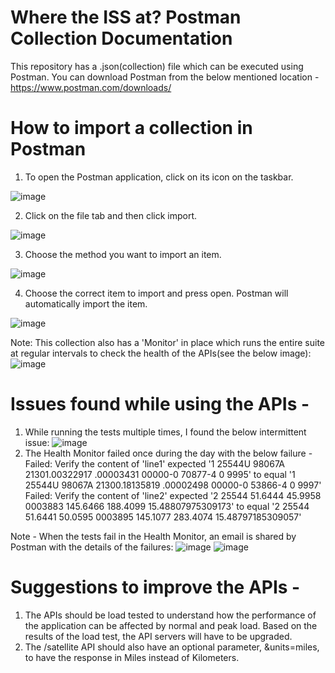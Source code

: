 # Where the ISS at? Postman Collection Documentation
This repository has a .json(collection) file which can be executed using Postman. 
You can download Postman from the below mentioned location - 
https://www.postman.com/downloads/

# How to import a collection in Postman
1. To open the Postman application, click on its icon on the taskbar. 

![image](https://user-images.githubusercontent.com/54844281/139203535-02fc2a73-46a5-4774-aeeb-f1d21683116a.png)


2. Click on the file tab and then click import.

![image](https://user-images.githubusercontent.com/54844281/139203266-79260641-3657-4b09-a012-dde7527565b7.png)

3. Choose the method you want to import an item.

![image](https://user-images.githubusercontent.com/54844281/139203281-d34c731c-4240-4e2f-888b-8f7f1e34c281.png)

4. Choose the correct item to import and press open. Postman will automatically import the item.

![image](https://user-images.githubusercontent.com/54844281/139203296-5fbf6e3b-80d5-452a-bc9f-5e27d97b13ad.png)

Note: This collection also has a 'Monitor' in place which runs the entire suite at regular intervals to check the health of the APIs(see the below image): 
![image](https://user-images.githubusercontent.com/54844281/139247318-c4b68ff1-719a-48b6-9d2d-a4ed87faadec.png)

# Issues found while using the APIs - 
1. While running the tests multiple times, I found the below intermittent issue: 
![image](https://user-images.githubusercontent.com/54844281/139203914-1b6dbf3a-5afa-43d4-a6a7-16a1583d0000.png)
2. The Health Monitor failed once during the day with the below failure - 
Failed: Verify the content of 'line1'
expected '1 25544U 98067A   21301.00322917  .00003431  00000-0  70877-4 0  9995' 
to equal '1 25544U 98067A   21300.18135819  .00002498  00000-0  53866-4 0  9997'
Failed: Verify the content of 'line2'
expected '2 25544  51.6444  45.9958 0003883 145.6466 188.4099 15.48807975309173' 
to equal '2 25544  51.6441  50.0595 0003895 145.1077 283.4074 15.48797185309057'

Note - When the tests fail in the Health Monitor, an email is shared by Postman with the details of the failures: 
![image](https://user-images.githubusercontent.com/54844281/139249613-3b13bd02-b39d-4be4-8c2d-c0e3a077f10e.png) ![image](https://user-images.githubusercontent.com/54844281/139249681-4b8e870b-4514-4d46-97dc-751890003b68.png)



# Suggestions to improve the APIs - 
1. The APIs should be load tested to understand how the performance of the application can be affected by normal and peak load. 
   Based on the results of the load test, the API servers will have to be upgraded. 
2. The /satellite API should also have an optional parameter, &units=miles, to have the response in Miles instead of Kilometers. 
